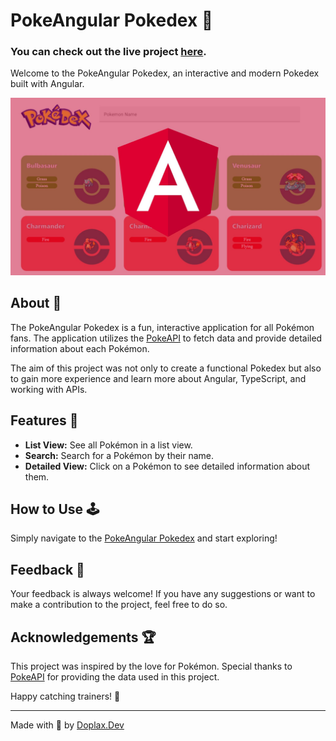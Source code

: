 # PokeAngular Pokedex 🐾

### You can check out the live project [here](https://doplaxpokeangular.netlify.app/).


Welcome to the PokeAngular Pokedex, an interactive and modern Pokedex built with Angular.

![App screenshot](./pokedex/src/assets/pokeangular.jpg)

## About 📖

The PokeAngular Pokedex is a fun, interactive application for all Pokémon fans. The application utilizes the [PokeAPI](https://pokeapi.co/) to fetch data and provide detailed information about each Pokémon. 

The aim of this project was not only to create a functional Pokedex but also to gain more experience and learn more about Angular, TypeScript, and working with APIs.


## Features 🌟

- **List View:** See all Pokémon in a list view.
- **Search:** Search for a Pokémon by their name.
- **Detailed View:** Click on a Pokémon to see detailed information about them.

## How to Use 🕹️

Simply navigate to the [PokeAngular Pokedex](https://doplaxpokeangular.netlify.app/) and start exploring!


## Feedback 💌

Your feedback is always welcome! If you have any suggestions or want to make a contribution to the project, feel free to do so.

## Acknowledgements 🏆

This project was inspired by the love for Pokémon. Special thanks to [PokeAPI](https://pokeapi.co/) for providing the data used in this project.

Happy catching trainers! 🎉

---

Made with 💖 by [Doplax.Dev](https://doplax.dev/)
